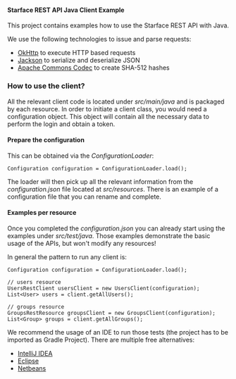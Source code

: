 #### Starface REST API Java Client Example

This project contains examples how to use the Starface REST API with Java. 

We use the following technologies to issue and parse requests:
* [OkHttp](https://square.github.io/okhttp/) to execute HTTP based requests
* [Jackson](https://github.com/FasterXML/jackson) to serialize and deserialize JSON
* [Apache Commons Codec](https://commons.apache.org/proper/commons-codec/) to create SHA-512 hashes

### How to use the client?
 All the relevant client code is located under _src/main/java_ and is packaged by each resource. 
 In order to initiate a client class, you would need a configuration object.
 This object will contain all the necessary data to perform the login and obtain a token. 
 
 
#### Prepare the configuration
This can be obtained via the _ConfigurationLoader_:
 
```$java
Configuration configuration = ConfigurationLoader.load();
```

The loader will then pick up all the relevant information from the _configuration.json_ file located at _src/resources_.
There is an example of a configuration file that you can rename and complete.

#### Examples per resource
Once you completed the _configuration.json_ you can already start using the examples under _src/test/java_.
Those examples demonstrate the basic usage of the APIs, but won't modify any resources!

In general the pattern to run any client is:
```$java
Configuration configuration = ConfigurationLoader.load();

// users resource
UsersRestClient usersClient = new UsersClient(configuration);
List<User> users = client.getAllUsers();

// groups resource
GroupsRestResource groupsClient = new GroupsClient(configuration);
List<Group> groups = client.getAllGroups();
```

We recommend the usage of an IDE to run those tests (the project has to be imported as Gradle Project). 
There are multiple free alternatives:
* [IntelliJ IDEA](https://www.jetbrains.com/idea/download)
* [Eclipse](https://www.eclipse.org/downloads/)
* [Netbeans](https://netbeans.apache.org/download/)


